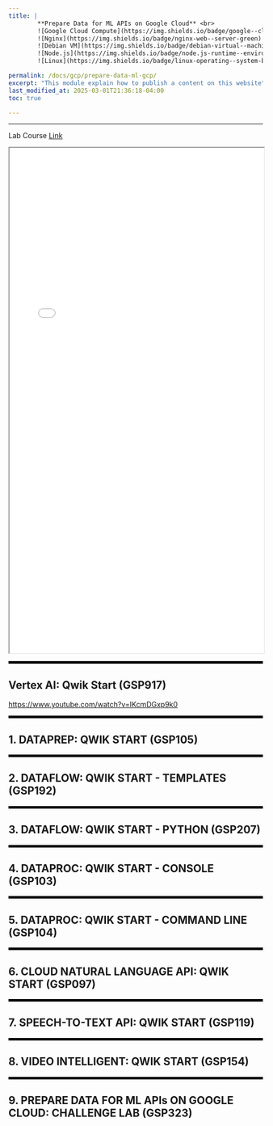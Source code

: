 ```yaml
---
title: | 
        **Prepare Data for ML APIs on Google Cloud** <br>
        ![Google Cloud Compute](https://img.shields.io/badge/google--cloud-compute--engine-blue)
        ![Nginx](https://img.shields.io/badge/nginx-web--server-green)
        ![Debian VM](https://img.shields.io/badge/debian-virtual--machine-red)
        ![Node.js](https://img.shields.io/badge/node.js-runtime--environment-brightgreen)
        ![Linux](https://img.shields.io/badge/linux-operating--system-black)

permalink: /docs/gcp/prepare-data-ml-gcp/
excerpt: "This module explain how to publish a content on this website"
last_modified_at: 2025-03-01T21:36:18-04:00
toc: true

---
```


---

Lab Course [Link](https://www.cloudskillsboost.google/course_templates/631)


<iframe src="/assets/images/gcp/pdf/privacy-safety-ai/1.pdf" width="100%" height="1000px">
</iframe>

<hr style="height: 5px; background-color: black; border: none;">

## **Vertex AI: Qwik Start (GSP917)**

https://www.youtube.com/watch?v=IKcmDGxp9k0

<hr style="height: 5px; background-color: black; border: none;">

## **1. DATAPREP: QWIK START (GSP105)**

<hr style="height: 5px; background-color: black; border: none;">

## **2. DATAFLOW: QWIK START - TEMPLATES (GSP192)**

<hr style="height: 5px; background-color: black; border: none;">

## **3. DATAFLOW: QWIK START - PYTHON (GSP207)**

<hr style="height: 5px; background-color: black; border: none;">

## **4. DATAPROC: QWIK START - CONSOLE (GSP103)**

<hr style="height: 5px; background-color: black; border: none;">

## **5. DATAPROC: QWIK START - COMMAND LINE (GSP104)**

<hr style="height: 5px; background-color: black; border: none;">

## **6. CLOUD NATURAL LANGUAGE API: QWIK START (GSP097)**

<hr style="height: 5px; background-color: black; border: none;">

## **7. SPEECH-TO-TEXT API: QWIK START (GSP119)**

<hr style="height: 5px; background-color: black; border: none;">

## **8. VIDEO INTELLIGENT: QWIK START (GSP154)**

<hr style="height: 5px; background-color: black; border: none;">

## **9. PREPARE DATA FOR ML APIs ON GOOGLE CLOUD: CHALLENGE LAB (GSP323)**















<!-- Scroll to Top Button -->
<button onclick="scrollToTop()" id="scrollToTopBtn" title="Go to top">㐃</button>

<style>
  /* Style for the button */
  #scrollToTopBtn {
    display: none; /* Hidden by default */
    position: fixed; /* Fixed/sticky position */
    bottom: 20px; /* Place the button at the bottom of the page */
    right: 20px; /* Place the button 20px from the right */
    z-index: 99; /* Make sure it does not overlap */
    border: none; /* Remove borders */
    outline: none; /* Remove outline */
    background-color: #555; /* Set a background color */
    color: white; /* Text color */
    cursor: pointer; /* Add a mouse pointer on hover */
    padding: 20px; /* Some padding */
    border-radius: 20px; /* Rounded corners */
    font-size: 15px; /* Increase font size */
  }
  #scrollToTopBtn:hover {
    background-color: #111; /* Darker background on hover */
  }
</style>

<script defer>
  // Show the button when scrolling down
  window.onscroll = function() {
    let btn = document.getElementById("scrollToTopBtn");
    if (document.body.scrollTop > 20 || document.documentElement.scrollTop > 20) {
      btn.style.display = "block";
    } else {
      btn.style.display = "none";
    }
  };

  // Scroll to top function
  function scrollToTop() {
    window.scrollTo({ top: 0, behavior: 'smooth' });
  }
</script>